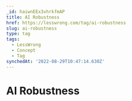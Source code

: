 ```yaml
---
_id: haiwnEEx3vhrkfmAP
title: AI Robustness
href: https://lesswrong.com/tag/ai-robustness
slug: ai-robustness
type: tag
tags:
  - LessWrong
  - Concept
  - Tag
synchedAt: '2022-08-29T10:47:14.630Z'
---
```


# AI Robustness
